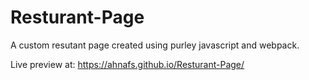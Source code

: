 # Resturant-Page

A custom resutant page created using purley javascript and webpack.

Live preview at: https://ahnafs.github.io/Resturant-Page/
